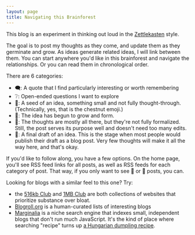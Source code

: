 ```yaml
---
layout: page
title: Navigating this Brainforest
---
```


This blog is an experiment in thinking out loud in the [Zettlekasten](https://en.wikipedia.org/wiki/Zettelkasten) style.

The goal is to post my thoughts as they come, and update them as they germinate and grow. As ideas generate related ideas, I will link between them. You can start anywhere you'd like in this brainforest and navigate the relationships. Or you can read them in chronological order.

There are 6 categories:
- 🗨️: A quote that I find particularly interesting or worth remembering
- ❔: Open-ended questions I want to explore
- 🌰: A seed of an idea, something small and not fully thought-through. (Technically, yes, that is the chestnut emoji.)
- 🌱: The idea has begun to grow and form.
- 🌳: The thoughts are mostly all there, but they're not fully formalized. Still, the post serves its purpose well and doesn't need too many edits.
- 🌲: A final draft of an idea. This is the stage when most people would publish their draft as a blog post. Very few thoughts will make it all the way here, and that's okay.

If you'd like to follow along, you have a few options. On the home page, you'll see RSS feed links for all posts, as well as RSS feeds for each category of post. That way, if you only want to see 🌳 or 🌲 posts, you can.

Looking for blogs with a similar feel to this one? Try:
- the [516kb Club](https://512kb.club/) and [1MB Club](https://1mb.club/) are both collections of websites that prioritize substance over bloat.
- [Blogroll.org](https://blogroll.org/) is a human-curated lists of interesting blogs
- [Marginalia](https://search.marginalia.nu/) is a niche search engine that indexes small, independent blogs that don't run much JavaScript. It's the kind of place where searching "recipe" turns up [a Hungarian dumpling recipe](http://www.eszter.com/recipes/index.html#nokedli).
